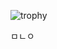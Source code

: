 <!-- [![Hits](https://hits.seeyoufarm.com/api/count/incr/badge.svg?url=https%3A%2F%2Fgithub.com%2FJalbin1307&count_bg=%2363D133&title_bg=%23555555&icon=&icon_color=%23C0AEAE&title=%F0%9F%8C%8F+Visits&edge_flat=false)](https://github.com/Jalbin1307) -->
<!-- [![Jalbin's GitHub stats](https://github-readme-stats.vercel.app/api?username=Jalbin1307)](https://github.com/anuraghazra/github-readme-stats) -->
![trophy](https://github-profile-trophy.vercel.app/?username=Jalbin1307&title=Commit,Repo,MultiLang&theme=juicyfresh)
<!-- ![trophy](https://github-profile-trophy.vercel.app/?username=Jalbin1307&theme=juicyfresh) -->
<!-- ![Top Langs](https://github-readme-stats.vercel.app/api/top-langs/?username=Jalbin1307&layout=compact) -->
<!--
**Jalbin1307/Jalbin1307** is a ✨ _special_ ✨ repository because its `README.md` (this file) appears on your GitHub profile.

Here are some ideas to get you started:

- 🔭 I’m currently working on ...
- 🌱 I’m currently learning ...
- 👯 I’m looking to collaborate on ...
- 🤔 I’m looking for help with ...
- 💬 Ask me about ...
- 📫 How to reach me: ...
- 😄 Pronouns: ...
- ⚡ Fun fact: ...
-->
ㅁㄴㅇ
